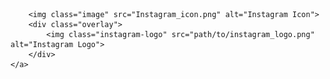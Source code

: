 <!DOCTYPE html>
<html lang="en">
<head> 
<meta charset="UTF-8">
<meta name="viewport" content="width=device-width, initial-scale=1.0">
<title>Clickable Image with Instagram Link</title>
<style>
    .container {
        position: relative;
        width: 100%;
        max-width: 500px; /* Adjust as needed */
    }
    .image {
        width: 100%;
        height: auto;
    }
    .overlay {
        position: absolute;
        top: 0;
        bottom: 0;
        left: 0;
        right: 0;
        background-color: transparent; /* Change to desired color */
        opacity: 0; /* Initially transparent */
        cursor: pointer;
    }
    .overlay:hover {
        opacity: 0.5; /* Change opacity on hover */
    }
    .instagram-logo {
        position: absolute;
        top: 50%;
        left: 50%;
        transform: translate(-50%, -50%);
        width: 50px; /* Adjust the size of the logo as needed */
        height: auto;
        display: none; /* Initially hidden */
    }
    .overlay:hover .instagram-logo {
        display: block; /* Show the logo on overlay hover */
    }
</style>
</head>
<body>

<div class="container">
    
        <img class="image" src="Instagram_icon.png" alt="Instagram Icon">
        <div class="overlay">
            <img class="instagram-logo" src="path/to/instagram_logo.png" alt="Instagram Logo">
        </div>
    </a>
</div>

</body>
</html>
